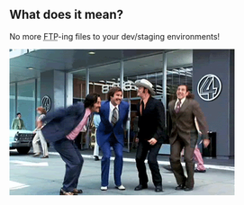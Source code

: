 ##  What does it mean?

No more <abbr title="File Transfer Protocol">FTP</abbr>-ing files to your dev/staging environments!

![Ron Burgundy and his news team jumping for joy](assets/anchorman-yay.gif)